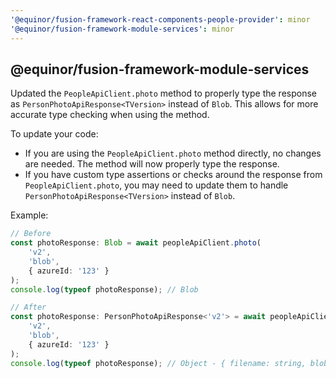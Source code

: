 ```yaml
---
'@equinor/fusion-framework-react-components-people-provider': minor
'@equinor/fusion-framework-module-services': minor
---
```


## @equinor/fusion-framework-module-services

Updated the `PeopleApiClient.photo` method to properly type the response as `PersonPhotoApiResponse<TVersion>` instead of `Blob`. This allows for more accurate type checking when using the method.

To update your code:

-   If you are using the `PeopleApiClient.photo` method directly, no changes are needed. The method will now properly type the response.
-   If you have custom type assertions or checks around the response from `PeopleApiClient.photo`, you may need to update them to handle `PersonPhotoApiResponse<TVersion>` instead of `Blob`.

Example:

```ts
// Before
const photoResponse: Blob = await peopleApiClient.photo(
    'v2', 
    'blob', 
    { azureId: '123' }
);
console.log(typeof photoResponse); // Blob

// After
const photoResponse: PersonPhotoApiResponse<'v2'> = await peopleApiClient.photo(
    'v2', 
    'blob', 
    { azureId: '123' }
);
console.log(typeof photoResponse); // Object - { filename: string, blob: Blob }
```
